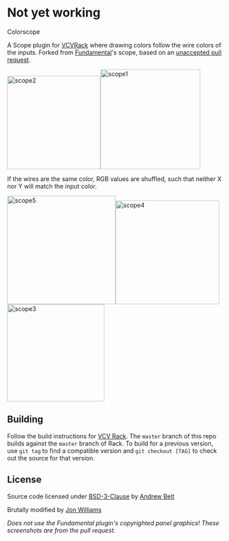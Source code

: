 # Not yet working
Colorscope

A Scope plugin for [VCVRack](https://github.com/VCVRack/) where drawing colors follow the wire colors of the inputs. Forked from [Fundamental](https://github.com/VCVRack/Fundamental)'s scope, based on an [unaccepted pull request](https://github.com/VCVRack/Fundamental/pull/34).

<img width="217" alt="scope2" src="https://user-images.githubusercontent.com/15206/35821358-c6874732-0a76-11e8-88cb-426ecec24ece.png"><img width="232" alt="scope1" src="https://user-images.githubusercontent.com/15206/35821359-c691df08-0a76-11e8-962a-7e3fb568c38b.png">

If the wires are the same color, RGB values are shuffled, such that neither X nor Y will match the input color.

<img width="252" alt="scope5" src="https://user-images.githubusercontent.com/15206/35821355-c651d354-0a76-11e8-919b-8439481d6a9f.png"><img width="241" alt="scope4" src="https://user-images.githubusercontent.com/15206/35821356-c66082fa-0a76-11e8-9885-0af299f96e41.png"><img width="226" alt="scope3" src="https://user-images.githubusercontent.com/15206/35821357-c679f3f2-0a76-11e8-834d-03f93326dacd.png">

## Building

Follow the build instructions for [VCV Rack](https://github.com/VCVRack/Rack).
The `master` branch of this repo builds against the `master` branch of Rack.
To build for a previous version, use `git tag` to find a compatible version and `git checkout [TAG]` to check out the source for that version.


## License

Source code licensed under [BSD-3-Clause](LICENSE.txt) by [Andrew Belt](https://andrewbelt.name/)

Brutally modified by [Jon Williams](https://jonwillia.ms)

_Does not use the Fundamental plugin's copyrighted panel graphics! These screenshots are from the pull request._
